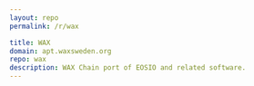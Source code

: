 ```yaml
---
layout: repo
permalink: /r/wax

title: WAX
domain: apt.waxsweden.org
repo: wax
description: WAX Chain port of EOSIO and related software.
---
```

